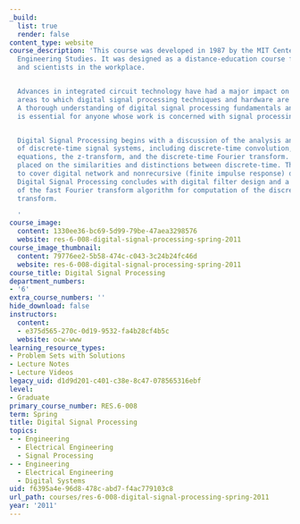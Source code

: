 ```yaml
---
_build:
  list: true
  render: false
content_type: website
course_description: 'This course was developed in 1987 by the MIT Center for Advanced
  Engineering Studies. It was designed as a distance-education course for engineers
  and scientists in the workplace.


  Advances in integrated circuit technology have had a major impact on the technical
  areas to which digital signal processing techniques and hardware are being applied.
  A thorough understanding of digital signal processing fundamentals and techniques
  is essential for anyone whose work is concerned with signal processing applications.


  Digital Signal Processing begins with a discussion of the analysis and representation
  of discrete-time signal systems, including discrete-time convolution, difference
  equations, the z-transform, and the discrete-time Fourier transform. Emphasis is
  placed on the similarities and distinctions between discrete-time. The course proceeds
  to cover digital network and nonrecursive (finite impulse response) digital filters.
  Digital Signal Processing concludes with digital filter design and a discussion
  of the fast Fourier transform algorithm for computation of the discrete Fourier
  transform.

  '
course_image:
  content: 1330ee36-bc69-5d99-79be-47aea3298576
  website: res-6-008-digital-signal-processing-spring-2011
course_image_thumbnail:
  content: 79776ee2-5b58-474c-c043-3c24b24fc46d
  website: res-6-008-digital-signal-processing-spring-2011
course_title: Digital Signal Processing
department_numbers:
- '6'
extra_course_numbers: ''
hide_download: false
instructors:
  content:
  - e375d565-270c-0d19-9532-fa4b28cf4b5c
  website: ocw-www
learning_resource_types:
- Problem Sets with Solutions
- Lecture Notes
- Lecture Videos
legacy_uid: d1d9d201-c401-c38e-8c47-078565316ebf
level:
- Graduate
primary_course_number: RES.6-008
term: Spring
title: Digital Signal Processing
topics:
- - Engineering
  - Electrical Engineering
  - Signal Processing
- - Engineering
  - Electrical Engineering
  - Digital Systems
uid: f6395a4e-96d8-478c-abd7-f4ac779103c8
url_path: courses/res-6-008-digital-signal-processing-spring-2011
year: '2011'
---
```

